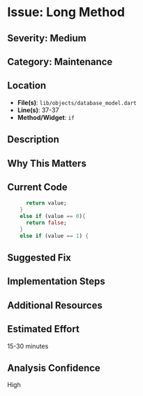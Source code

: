 # Issue: Long Method

## Severity: Medium

## Category: Maintenance

## Location
- **File(s)**: `lib/objects/database_model.dart`
- **Line(s)**: 37-37
- **Method/Widget**: `if`

## Description


## Why This Matters


## Current Code
```dart
      return value;
    }
    else if (value == 0){
      return false;
    }
    else if (value == 1) {
```

## Suggested Fix


## Implementation Steps


## Additional Resources


## Estimated Effort
15-30 minutes

## Analysis Confidence
High
